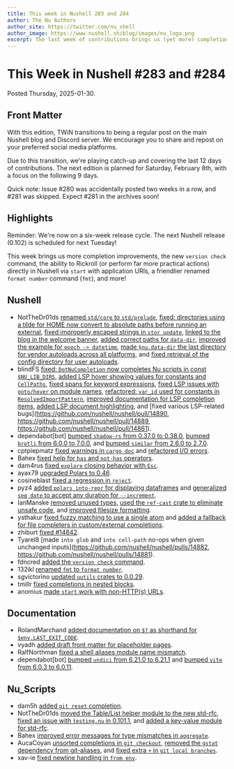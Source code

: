 ```yaml
---
title: This week in Nushell 283 and 284
author: The Nu Authors
author_site: https://twitter.com/nu_shell
author_image: https://www.nushell.sh/blog/images/nu_logo.png
excerpt: The last week of contributions brings us (yet more) completion improvements, a new `version check` command, the ability to Rickroll directly in Nushell (and far more useful actions) using `start` with application URIs, an easier to remember (renamed) `format number` command, and more.
---
```


# This Week in Nushell #283 and #284

Posted Thursday, 2025-01-30.

## Front Matter

With this edition, TWiN transitions to being a regular post on the main Nushell blog and Discord server. We encourage you to share and repost on your preferred social media platforms.

Due to this transition, we're playing catch-up and covering the last 12 days of contributions. The next edition is planned for Saturday, February 8th, with a focus on the following 9 days.

Quick note: Issue #280 was accidentally posted two weeks in a row, and #281 was skipped. Expect #281 in the archives soon!

## Highlights

Reminder: We're now on a six-week release cycle. The next Nushell release (0.102) is scheduled for next Tuesday!

This week brings us more completion improvements, the new `version check` command, the ability to Rickroll (or perform far more practical actions) directly in Nushell via `start` with application URIs, a friendlier renamed `format number` command (`fmt`), and more!

## Nushell

- NotTheDr01ds [renamed `std/core` to `std/prelude`](https://github.com/nushell/nushell/pull/14962), [fixed: directories using a tilde for HOME now convert to absolute paths before running an external](https://github.com/nushell/nushell/pull/14959), [fixed improperly escaped strings in `stor update`](https://github.com/nushell/nushell/pull/14921), [linked to the blog in the welcome banner](https://github.com/nushell/nushell/pull/14914), [added correct paths for `data-dir`](https://github.com/nushell/nushell/pull/14894), [improved the example for `epoch -> datetime`](https://github.com/nushell/nushell/pull/14886), [made `$nu.data-dir` the last directory for vendor autoloads across all platforms](https://github.com/nushell/nushell/pull/14879), and [fixed retrieval of the config directory for user autoloads](https://github.com/nushell/nushell/pull/14877).
- blindFS [fixed: `DotNuCompletion` now completes Nu scripts in const `$NU_LIB_DIRS`](https://github.com/nushell/nushell/pull/14955), [added LSP hover showing values for constants and `CellPaths`](https://github.com/nushell/nushell/pull/14940), [fixed spans for keyword expressions](https://github.com/nushell/nushell/pull/14928), [fixed LSP issues with `goto/hover` on module names](https://github.com/nushell/nushell/pull/14924), [refactored: `var_id` used for constants in `ResolvedImportPattern`](https://github.com/nushell/nushell/pull/14920), [improved documentation for LSP completion items](https://github.com/nushell/nushell/pull/14905), [added LSP document highlighting](https://github.com/nushell/nushell/pull/14898), and [fixed various LSP-related bugs](https://github.com/nushell/nushell/pull/14890, https://github.com/nushell/nushell/pull/14889, https://github.com/nushell/nushell/pull/14861).
- dependabot[bot] [bumped `shadow-rs` from 0.37.0 to 0.38.0](https://github.com/nushell/nushell/pull/14952), [bumped `brotli` from 6.0.0 to 7.0.0](https://github.com/nushell/nushell/pull/14949), and [bumped `similar` from 2.6.0 to 2.7.0](https://github.com/nushell/nushell/pull/14888).
- cptpiepmatz [fixed warnings in `cargo doc`](https://github.com/nushell/nushell/pull/14948) and [refactored I/O errors](https://github.com/nushell/nushell/pull/14927).
- Bahex [fixed help for `has` and `not-has` operators](https://github.com/nushell/nushell/pull/14943).
- dam4rus [fixed `explore` closing behavior with `Esc`](https://github.com/nushell/nushell/pull/14941).
- ayax79 [upgraded Polars to 0.46](https://github.com/nushell/nushell/pull/14933).
- cosineblast [fixed a regression in `reject`](https://github.com/nushell/nushell/pull/14931).
- pyz4 [added `polars into-repr` for displaying dataframes](https://github.com/nushell/nushell/pull/14917) and [generalized `seq date` to accept any duration for `--increment`](https://github.com/nushell/nushell/pull/14903).
- IanManske [removed unused types](https://github.com/nushell/nushell/pull/14916), [used the `ref-cast` crate to eliminate unsafe code](https://github.com/nushell/nushell/pull/14897), and [improved filesize formatting](https://github.com/nushell/nushell/pull/14397).
- ysthakur [fixed fuzzy matching to use a single atom](https://github.com/nushell/nushell/pull/14913) and [added a fallback for file completers in custom/external completions](https://github.com/nushell/nushell/pull/14781).
- zhiburt [fixed #14842](https://github.com/nushell/nushell/pull/14885).
- Tyarel8 [made `into glob` and `into cell-path` no-ops when given unchanged inputs](https://github.com/nushell/nushell/pulls/14882, https://github.com/nushell/nushell/pulls/14881).
- fdncred [added the `version check` command](https://github.com/nushell/nushell/pull/14880).
- 132ikl [renamed `fmt` to `format number`](https://github.com/nushell/nushell/pull/14875).
- sgvictorino [updated `uutils` crates to 0.0.29](https://github.com/nushell/nushell/pull/14867).
- tmillr [fixed completions in nested blocks](https://github.com/nushell/nushell/pull/14856).
- anomius [made `start` work with non-HTTP(s) URLs](https://github.com/nushell/nushell/pull/14370).

## Documentation

- RolandMarchand [added documentation on `$?` as shorthand for `$env.LAST_EXIT_CODE`](https://github.com/nushell/nushell.github.io/pull/1757).
- vyadh [added draft front matter for placeholder pages](https://github.com/nushell/nushell.github.io/pull/1755).
- RalfNorthman [fixed a shell aliases module name mismatch](https://github.com/nushell/nushell.github.io/pull/1753).
- dependabot[bot] [bumped `undici` from 6.21.0 to 6.21.1](https://github.com/nushell/nushell.github.io/pull/1752) and [bumped `vite` from 6.0.3 to 6.0.11](https://github.com/nushell/nushell.github.io/pull/1751).

## Nu_Scripts

- dam5h [added `git reset` completion](https://github.com/nushell/nu_scripts/pull/1027).
- NotTheDr01ds [moved the Table/List helper module to the new std-rfc](https://github.com/nushell/nu_scripts/pull/1025), [fixed an issue with `testing.nu` in 0.101.1](https://github.com/nushell/nu_scripts/pull/1023), and [added a key-value module for std-rfc](https://github.com/nushell/nu_scripts/pull/965).
- Bahex [improved error messages for type mismatches in `aggregate`](https://github.com/nushell/nu_scripts/pull/1024).
- AucaCoyan [unsorted completions in `git checkout`](https://github.com/nushell/nu_scripts/pull/1022), [removed the `gstat` dependency from git-aliases](https://github.com/nushell/nu_scripts/pull/1020), and [fixed extra `+` in `git local branches`](https://github.com/nushell/nu_scripts/pull/1019).
- xav-ie [fixed newline handling in `from env`](https://github.com/nushell/nu_scripts/pull/1021).